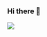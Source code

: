 ### Hi there 👋
<img src="https://dribbble.com/shots/14792345-A-Cat-Gif/attachments/6498747?mode=media">
